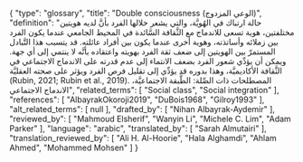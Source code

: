 {
    "type": "glossary",
    "title": "Double consciousness (الوعي المزدوج)",
    "definition": "حالة ارتباك في الهُويَّة، والتي يشعر خلالها الفرد بأنَّ لديه هويتين مختلفتين، هوية تسعى للاندماج مع الثَّقافة السَّائدة في المحيط الجامعي عندما يكون الفرد بين زملائه وأساتذته، وهوية أخرى عندما يكون بين أفراد عائلته.  قد يتسبب هذا التَّبادل المستمرّ بين الهويتين إلى ضعف ثقة الفرد بهويته واعتقاده بأنَّه لا ينتمي  إلى أي جهة.  ويمكن أن يؤدِّي شعور الفرد بضعف الانتماء إلى عدم قدرته على الاندماج الاجتماعي في الثَّقافة الأكاديميَّة، وهذا بدوره قد يؤدِّي  إلى تقليل فرص الفرد ويؤثر على صحته العقليَّة (Rubin, 2021; Rubin et al., 2019).  المصطلحات ذات الصِّلة: الطَّبقة الاجتماعيَّة، الاندماج الاجتماعي",
    "related_terms": [
        "Social class",
        "Social integration"
    ],
    "references": [
        "AlbayrakOkoroji2019",
        "DuBois1968",
        "Gilroy1993"
    ],
    "alt_related_terms": [
        null
    ],
    "drafted_by": [
        "Nihan Albayrak-Aydemir"
    ],
    "reviewed_by": [
        "Mahmoud Elsherif",
        "Wanyin Li",
        "Michele C. Lim",
        "Adam Parker"
    ],
    "language": "arabic",
    "translated_by": [
        "Sarah Almutairi"
    ],
    "translation_reviewed_by": [
        "Ali H. Al-Hoorie",
        "Hala Alghamdi",
        "Ahlam Ahmed",
        "Mohammed Mohsen"
    ]
}
